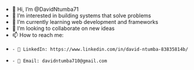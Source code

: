 - 👋 Hi, I’m @DavidNtumba71
- 👀 I’m interested in building systems that solve problems
- 🌱 I’m currently learning web development and frameworks
- 💞️ I’m looking to collaborate on new ideas
- 📫 How to reach me:
-     - 👔 LinkedIn: https://www.linkedin.com/in/david-ntumba-83835814b/
-     - 📧 Email: davidntumba710@gmail.com

